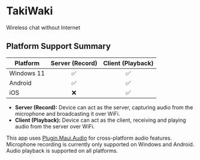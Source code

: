 # TakiWaki
Wireless chat without Internet

## Platform Support Summary

| Platform      | Server (Record) | Client (Playback) |
|--------------|:---------------:|:-----------------:|
| Windows 11   | ✅              | ✅                |
| Android      | ✅              | ✅                |
| iOS          | ❌              | ✅                |

- **Server (Record):** Device can act as the server, capturing audio from the microphone and broadcasting it over WiFi.
- **Client (Playback):** Device can act as the client, receiving and playing audio from the server over WiFi.

This app uses [Plugin.Maui.Audio](https://github.com/jfversluis/Plugin.Maui.Audio) for cross-platform audio features. Microphone recording is currently only supported on Windows and Android. Audio playback is supported on all platforms.
